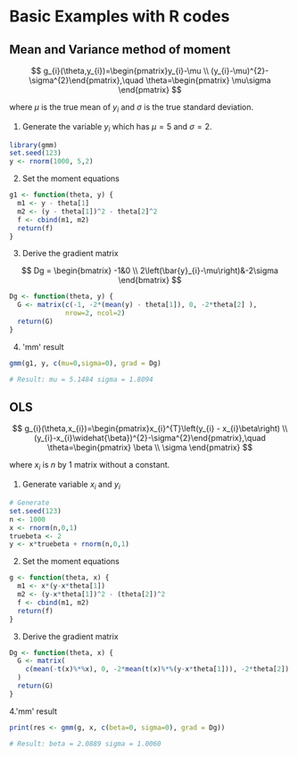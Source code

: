 # Basic Examples with R codes

## Mean and Variance method of moment

$$
g_{i}(\theta,y_{i})=\begin{pmatrix}y_{i}-\mu \\
(y_{i}-\mu)^{2}-\sigma^{2}\end{pmatrix},\quad
\theta=\begin{pmatrix}
\mu\sigma
\end{pmatrix}
$$


where $\mu$ is the true mean of $y_{i}$ and $\sigma$ is the true standard deviation.

1. Generate the variable $y_{i}$ which has $\mu = 5$ and $\sigma = 2$.
```r
library(gmm)
set.seed(123)
y <- rnorm(1000, 5,2)
```
2. Set the moment equations
```R
g1 <- function(theta, y) {
  m1 <- y - theta[1]
  m2 <- (y - theta[1])^2 - theta[2]^2
  f <- cbind(m1, m2)
  return(f)
}
```
3. Derive the gradient matrix

$$
Dg =
\begin{bmatrix}
-1&0 \\ 
2\left(\bar{y}_{i}-\mu\right)&-2\sigma
\end{bmatrix}
$$
```r
Dg <- function(theta, y) {
  G <- matrix(c(-1, -2*(mean(y) - theta[1]), 0, -2*theta[2] ), 
              nrow=2, ncol=2)
  return(G)
}
```
4. 'mm' result
```r
gmm(g1, y, c(mu=0,sigma=0), grad = Dg)

# Result: mu = 5.1484 sigma = 1.8094
```

## OLS

$$
g_{i}(\theta,x_{i})=\begin{pmatrix}x_{i}^{T}\left(y_{i} - x_{i}\beta\right) \\
(y_{i}-x_{i}\widehat{\beta})^{2}-\sigma^{2}\end{pmatrix},\quad
\theta=\begin{pmatrix}
\beta \\ 
\sigma
\end{pmatrix}
$$

where $x_{i}$ is $n$ by 1 matrix without a constant.

1. Generate variable $x_{i}$ and $y_{i}$
```r
# Generate
set.seed(123)
n <- 1000
x <- rnorm(n,0,1)
truebeta <- 2
y <- x*truebeta + rnorm(n,0,1)
```

2. Set the moment equations
```r
g <- function(theta, x) {
  m1 <- x*(y-x*theta[1])
  m2 <- (y-x*theta[1])^2 - (theta[2])^2
  f <- cbind(m1, m2)
  return(f)
}
```

3. Derive the gradient matrix
```r
Dg <- function(theta, x) {
  G <- matrix(
    c(mean(-t(x)%*%x), 0, -2*mean(t(x)%*%(y-x*theta[1])), -2*theta[2]), nrow=2, ncol=2
  )
  return(G)
}
```
4.'mm' result
```r
print(res <- gmm(g, x, c(beta=0, sigma=0), grad = Dg))

# Result: beta = 2.0889 sigma = 1.0060
```
